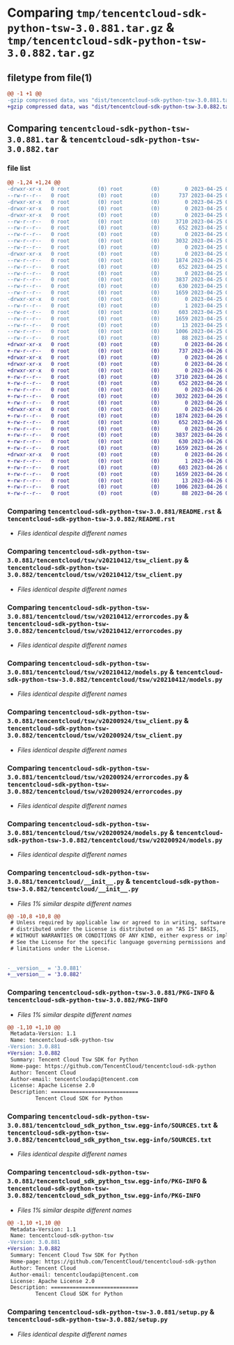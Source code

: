 # Comparing `tmp/tencentcloud-sdk-python-tsw-3.0.881.tar.gz` & `tmp/tencentcloud-sdk-python-tsw-3.0.882.tar.gz`

## filetype from file(1)

```diff
@@ -1 +1 @@
-gzip compressed data, was "dist/tencentcloud-sdk-python-tsw-3.0.881.tar", last modified: Tue Apr 25 01:00:17 2023, max compression
+gzip compressed data, was "dist/tencentcloud-sdk-python-tsw-3.0.882.tar", last modified: Wed Apr 26 03:59:11 2023, max compression
```

## Comparing `tencentcloud-sdk-python-tsw-3.0.881.tar` & `tencentcloud-sdk-python-tsw-3.0.882.tar`

### file list

```diff
@@ -1,24 +1,24 @@
-drwxr-xr-x   0 root         (0) root         (0)        0 2023-04-25 01:00:17.000000 tencentcloud-sdk-python-tsw-3.0.881/
--rw-r--r--   0 root         (0) root         (0)      737 2023-04-25 01:00:17.000000 tencentcloud-sdk-python-tsw-3.0.881/README.rst
-drwxr-xr-x   0 root         (0) root         (0)        0 2023-04-25 01:00:17.000000 tencentcloud-sdk-python-tsw-3.0.881/tencentcloud/
-drwxr-xr-x   0 root         (0) root         (0)        0 2023-04-25 01:00:17.000000 tencentcloud-sdk-python-tsw-3.0.881/tencentcloud/tsw/
-drwxr-xr-x   0 root         (0) root         (0)        0 2023-04-25 01:00:17.000000 tencentcloud-sdk-python-tsw-3.0.881/tencentcloud/tsw/v20210412/
--rw-r--r--   0 root         (0) root         (0)     3710 2023-04-25 01:00:17.000000 tencentcloud-sdk-python-tsw-3.0.881/tencentcloud/tsw/v20210412/tsw_client.py
--rw-r--r--   0 root         (0) root         (0)      652 2023-04-25 01:00:17.000000 tencentcloud-sdk-python-tsw-3.0.881/tencentcloud/tsw/v20210412/errorcodes.py
--rw-r--r--   0 root         (0) root         (0)        0 2023-04-25 01:00:17.000000 tencentcloud-sdk-python-tsw-3.0.881/tencentcloud/tsw/v20210412/__init__.py
--rw-r--r--   0 root         (0) root         (0)     3032 2023-04-25 01:00:17.000000 tencentcloud-sdk-python-tsw-3.0.881/tencentcloud/tsw/v20210412/models.py
--rw-r--r--   0 root         (0) root         (0)        0 2023-04-25 01:00:17.000000 tencentcloud-sdk-python-tsw-3.0.881/tencentcloud/tsw/__init__.py
-drwxr-xr-x   0 root         (0) root         (0)        0 2023-04-25 01:00:17.000000 tencentcloud-sdk-python-tsw-3.0.881/tencentcloud/tsw/v20200924/
--rw-r--r--   0 root         (0) root         (0)     1874 2023-04-25 01:00:17.000000 tencentcloud-sdk-python-tsw-3.0.881/tencentcloud/tsw/v20200924/tsw_client.py
--rw-r--r--   0 root         (0) root         (0)      652 2023-04-25 01:00:17.000000 tencentcloud-sdk-python-tsw-3.0.881/tencentcloud/tsw/v20200924/errorcodes.py
--rw-r--r--   0 root         (0) root         (0)        0 2023-04-25 01:00:17.000000 tencentcloud-sdk-python-tsw-3.0.881/tencentcloud/tsw/v20200924/__init__.py
--rw-r--r--   0 root         (0) root         (0)     3837 2023-04-25 01:00:17.000000 tencentcloud-sdk-python-tsw-3.0.881/tencentcloud/tsw/v20200924/models.py
--rw-r--r--   0 root         (0) root         (0)      630 2023-04-25 01:00:17.000000 tencentcloud-sdk-python-tsw-3.0.881/tencentcloud/__init__.py
--rw-r--r--   0 root         (0) root         (0)     1659 2023-04-25 01:00:17.000000 tencentcloud-sdk-python-tsw-3.0.881/PKG-INFO
-drwxr-xr-x   0 root         (0) root         (0)        0 2023-04-25 01:00:17.000000 tencentcloud-sdk-python-tsw-3.0.881/tencentcloud_sdk_python_tsw.egg-info/
--rw-r--r--   0 root         (0) root         (0)        1 2023-04-25 01:00:17.000000 tencentcloud-sdk-python-tsw-3.0.881/tencentcloud_sdk_python_tsw.egg-info/dependency_links.txt
--rw-r--r--   0 root         (0) root         (0)      603 2023-04-25 01:00:17.000000 tencentcloud-sdk-python-tsw-3.0.881/tencentcloud_sdk_python_tsw.egg-info/SOURCES.txt
--rw-r--r--   0 root         (0) root         (0)     1659 2023-04-25 01:00:17.000000 tencentcloud-sdk-python-tsw-3.0.881/tencentcloud_sdk_python_tsw.egg-info/PKG-INFO
--rw-r--r--   0 root         (0) root         (0)       13 2023-04-25 01:00:17.000000 tencentcloud-sdk-python-tsw-3.0.881/tencentcloud_sdk_python_tsw.egg-info/top_level.txt
--rw-r--r--   0 root         (0) root         (0)     1006 2023-04-25 01:00:17.000000 tencentcloud-sdk-python-tsw-3.0.881/setup.py
--rw-r--r--   0 root         (0) root         (0)       88 2023-04-25 01:00:17.000000 tencentcloud-sdk-python-tsw-3.0.881/setup.cfg
+drwxr-xr-x   0 root         (0) root         (0)        0 2023-04-26 03:59:11.000000 tencentcloud-sdk-python-tsw-3.0.882/
+-rw-r--r--   0 root         (0) root         (0)      737 2023-04-26 03:59:11.000000 tencentcloud-sdk-python-tsw-3.0.882/README.rst
+drwxr-xr-x   0 root         (0) root         (0)        0 2023-04-26 03:59:11.000000 tencentcloud-sdk-python-tsw-3.0.882/tencentcloud/
+drwxr-xr-x   0 root         (0) root         (0)        0 2023-04-26 03:59:11.000000 tencentcloud-sdk-python-tsw-3.0.882/tencentcloud/tsw/
+drwxr-xr-x   0 root         (0) root         (0)        0 2023-04-26 03:59:11.000000 tencentcloud-sdk-python-tsw-3.0.882/tencentcloud/tsw/v20210412/
+-rw-r--r--   0 root         (0) root         (0)     3710 2023-04-26 03:59:11.000000 tencentcloud-sdk-python-tsw-3.0.882/tencentcloud/tsw/v20210412/tsw_client.py
+-rw-r--r--   0 root         (0) root         (0)      652 2023-04-26 03:59:11.000000 tencentcloud-sdk-python-tsw-3.0.882/tencentcloud/tsw/v20210412/errorcodes.py
+-rw-r--r--   0 root         (0) root         (0)        0 2023-04-26 03:59:11.000000 tencentcloud-sdk-python-tsw-3.0.882/tencentcloud/tsw/v20210412/__init__.py
+-rw-r--r--   0 root         (0) root         (0)     3032 2023-04-26 03:59:11.000000 tencentcloud-sdk-python-tsw-3.0.882/tencentcloud/tsw/v20210412/models.py
+-rw-r--r--   0 root         (0) root         (0)        0 2023-04-26 03:59:11.000000 tencentcloud-sdk-python-tsw-3.0.882/tencentcloud/tsw/__init__.py
+drwxr-xr-x   0 root         (0) root         (0)        0 2023-04-26 03:59:11.000000 tencentcloud-sdk-python-tsw-3.0.882/tencentcloud/tsw/v20200924/
+-rw-r--r--   0 root         (0) root         (0)     1874 2023-04-26 03:59:11.000000 tencentcloud-sdk-python-tsw-3.0.882/tencentcloud/tsw/v20200924/tsw_client.py
+-rw-r--r--   0 root         (0) root         (0)      652 2023-04-26 03:59:11.000000 tencentcloud-sdk-python-tsw-3.0.882/tencentcloud/tsw/v20200924/errorcodes.py
+-rw-r--r--   0 root         (0) root         (0)        0 2023-04-26 03:59:11.000000 tencentcloud-sdk-python-tsw-3.0.882/tencentcloud/tsw/v20200924/__init__.py
+-rw-r--r--   0 root         (0) root         (0)     3837 2023-04-26 03:59:11.000000 tencentcloud-sdk-python-tsw-3.0.882/tencentcloud/tsw/v20200924/models.py
+-rw-r--r--   0 root         (0) root         (0)      630 2023-04-26 03:59:11.000000 tencentcloud-sdk-python-tsw-3.0.882/tencentcloud/__init__.py
+-rw-r--r--   0 root         (0) root         (0)     1659 2023-04-26 03:59:11.000000 tencentcloud-sdk-python-tsw-3.0.882/PKG-INFO
+drwxr-xr-x   0 root         (0) root         (0)        0 2023-04-26 03:59:11.000000 tencentcloud-sdk-python-tsw-3.0.882/tencentcloud_sdk_python_tsw.egg-info/
+-rw-r--r--   0 root         (0) root         (0)        1 2023-04-26 03:59:11.000000 tencentcloud-sdk-python-tsw-3.0.882/tencentcloud_sdk_python_tsw.egg-info/dependency_links.txt
+-rw-r--r--   0 root         (0) root         (0)      603 2023-04-26 03:59:11.000000 tencentcloud-sdk-python-tsw-3.0.882/tencentcloud_sdk_python_tsw.egg-info/SOURCES.txt
+-rw-r--r--   0 root         (0) root         (0)     1659 2023-04-26 03:59:11.000000 tencentcloud-sdk-python-tsw-3.0.882/tencentcloud_sdk_python_tsw.egg-info/PKG-INFO
+-rw-r--r--   0 root         (0) root         (0)       13 2023-04-26 03:59:11.000000 tencentcloud-sdk-python-tsw-3.0.882/tencentcloud_sdk_python_tsw.egg-info/top_level.txt
+-rw-r--r--   0 root         (0) root         (0)     1006 2023-04-26 03:59:11.000000 tencentcloud-sdk-python-tsw-3.0.882/setup.py
+-rw-r--r--   0 root         (0) root         (0)       88 2023-04-26 03:59:11.000000 tencentcloud-sdk-python-tsw-3.0.882/setup.cfg
```

### Comparing `tencentcloud-sdk-python-tsw-3.0.881/README.rst` & `tencentcloud-sdk-python-tsw-3.0.882/README.rst`

 * *Files identical despite different names*

### Comparing `tencentcloud-sdk-python-tsw-3.0.881/tencentcloud/tsw/v20210412/tsw_client.py` & `tencentcloud-sdk-python-tsw-3.0.882/tencentcloud/tsw/v20210412/tsw_client.py`

 * *Files identical despite different names*

### Comparing `tencentcloud-sdk-python-tsw-3.0.881/tencentcloud/tsw/v20210412/errorcodes.py` & `tencentcloud-sdk-python-tsw-3.0.882/tencentcloud/tsw/v20210412/errorcodes.py`

 * *Files identical despite different names*

### Comparing `tencentcloud-sdk-python-tsw-3.0.881/tencentcloud/tsw/v20210412/models.py` & `tencentcloud-sdk-python-tsw-3.0.882/tencentcloud/tsw/v20210412/models.py`

 * *Files identical despite different names*

### Comparing `tencentcloud-sdk-python-tsw-3.0.881/tencentcloud/tsw/v20200924/tsw_client.py` & `tencentcloud-sdk-python-tsw-3.0.882/tencentcloud/tsw/v20200924/tsw_client.py`

 * *Files identical despite different names*

### Comparing `tencentcloud-sdk-python-tsw-3.0.881/tencentcloud/tsw/v20200924/errorcodes.py` & `tencentcloud-sdk-python-tsw-3.0.882/tencentcloud/tsw/v20200924/errorcodes.py`

 * *Files identical despite different names*

### Comparing `tencentcloud-sdk-python-tsw-3.0.881/tencentcloud/tsw/v20200924/models.py` & `tencentcloud-sdk-python-tsw-3.0.882/tencentcloud/tsw/v20200924/models.py`

 * *Files identical despite different names*

### Comparing `tencentcloud-sdk-python-tsw-3.0.881/tencentcloud/__init__.py` & `tencentcloud-sdk-python-tsw-3.0.882/tencentcloud/__init__.py`

 * *Files 1% similar despite different names*

```diff
@@ -10,8 +10,8 @@
 # Unless required by applicable law or agreed to in writing, software
 # distributed under the License is distributed on an "AS IS" BASIS,
 # WITHOUT WARRANTIES OR CONDITIONS OF ANY KIND, either express or implied.
 # See the License for the specific language governing permissions and
 # limitations under the License.
 
 
-__version__ = '3.0.881'
+__version__ = '3.0.882'
```

### Comparing `tencentcloud-sdk-python-tsw-3.0.881/PKG-INFO` & `tencentcloud-sdk-python-tsw-3.0.882/PKG-INFO`

 * *Files 1% similar despite different names*

```diff
@@ -1,10 +1,10 @@
 Metadata-Version: 1.1
 Name: tencentcloud-sdk-python-tsw
-Version: 3.0.881
+Version: 3.0.882
 Summary: Tencent Cloud Tsw SDK for Python
 Home-page: https://github.com/TencentCloud/tencentcloud-sdk-python
 Author: Tencent Cloud
 Author-email: tencentcloudapi@tencent.com
 License: Apache License 2.0
 Description: ============================
         Tencent Cloud SDK for Python
```

### Comparing `tencentcloud-sdk-python-tsw-3.0.881/tencentcloud_sdk_python_tsw.egg-info/SOURCES.txt` & `tencentcloud-sdk-python-tsw-3.0.882/tencentcloud_sdk_python_tsw.egg-info/SOURCES.txt`

 * *Files identical despite different names*

### Comparing `tencentcloud-sdk-python-tsw-3.0.881/tencentcloud_sdk_python_tsw.egg-info/PKG-INFO` & `tencentcloud-sdk-python-tsw-3.0.882/tencentcloud_sdk_python_tsw.egg-info/PKG-INFO`

 * *Files 1% similar despite different names*

```diff
@@ -1,10 +1,10 @@
 Metadata-Version: 1.1
 Name: tencentcloud-sdk-python-tsw
-Version: 3.0.881
+Version: 3.0.882
 Summary: Tencent Cloud Tsw SDK for Python
 Home-page: https://github.com/TencentCloud/tencentcloud-sdk-python
 Author: Tencent Cloud
 Author-email: tencentcloudapi@tencent.com
 License: Apache License 2.0
 Description: ============================
         Tencent Cloud SDK for Python
```

### Comparing `tencentcloud-sdk-python-tsw-3.0.881/setup.py` & `tencentcloud-sdk-python-tsw-3.0.882/setup.py`

 * *Files identical despite different names*

